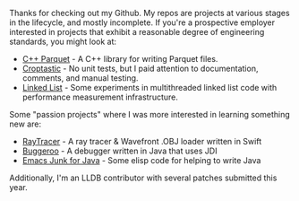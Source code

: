 Thanks for checking out my Github.  My repos are projects at various stages in the lifecycle, and mostly incomplete.  If you're a prospective employer interested in projects that exhibit a reasonable degree of engineering standards, you might look at:

- [C++ Parquet](https://github.com/nealsid/cpp-parquet) - A C++ library for writing Parquet files.
- [Croptastic](https://github.com/nealsid/croptastic) - No unit tests, but I paid attention to documentation, comments, and manual testing.
- [Linked List](https://github.com/nealsid/linked-list) - Some experiments in multithreaded linked list code with performance measurement infrastructure.

Some "passion projects" where I was more interested in learning something new are:

- [RayTracer](https://github.com/nealsid/raytracer) - A ray tracer & Wavefront .OBJ loader written in Swift
- [Buggeroo](https://github.com/nealsid/buggeroo) - A debugger written in Java that uses JDI
- [Emacs Junk for Java](https://github.com/nealsid/ejj/blob/master/ejj.el) - Some elisp code for helping to write Java

Additionally, I'm an LLDB contributor with several patches submitted this year.

<!--
**nealsid/nealsid** is a ✨ _special_ ✨ repository because its `README.md` (this file) appears on your GitHub profile.

Here are some ideas to get you started:

- 🔭 I’m currently working on ...
- 🌱 I’m currently learning ...
- 👯 I’m looking to collaborate on ...
- 🤔 I’m looking for help with ...
- 💬 Ask me about ...
- 📫 How to reach me: ...
- 😄 Pronouns: ...
- ⚡ Fun fact: ...
-->
